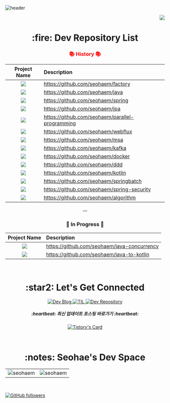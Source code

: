 ![header](https://capsule-render.vercel.app/api?type=soft&color=31A8FF&height=150&section=header&text=kimseohae&fontSize=70&animation=twinkling)

<p align="right">
  <a href="https://hits.seeyoufarm.com"><img src="https://hits.seeyoufarm.com/api/count/incr/badge.svg?url=https%3A%2F%2Fgithub.com%2Fseohaem&count_bg=%23ED6DA3&title_bg=%2386757E&icon=github.svg&icon_color=%23E1DEDE&title=hits&edge_flat=false"/></a>
</p>

<div align="center">
<h1 align="center">:fire: Dev Repository List</h1>

<h3 align="center" style="color:red;">📚 History 📚</h3>

| Project Name      | Description | 
| :---:        |    :----   |  
| <img src="https://img.shields.io/badge/factory-F40D12?style=flat&logo=CodeProject&logoColor=white"/> | https://github.com/seohaem/factory 
| <img src="https://img.shields.io/badge/java-007396?style=flat&logo=OpenJDK&logoColor=white"/> | https://github.com/seohaem/java 
| <img src="https://img.shields.io/badge/spring-6DB33F?style=flat&logo=Spring&logoColor=white" /> | https://github.com/seohaem/spring 
| <img src="https://img.shields.io/badge/jpa-6DB33F?style=flat&logo=Spring&logoColor=white" /> | https://github.com/seohaem/jpa 
| <img src="https://img.shields.io/badge/parallel%20programming-ED2761?style=flat&logo=Spring&logoColor=white" /> | https://github.com/seohaem/parallel-programming 
| <img src="https://img.shields.io/badge/webflux-ED2761?style=flat&logo=Spring&logoColor=white" /> | https://github.com/seohaem/webflux 
| <img src="https://img.shields.io/badge/msa-F7931E?style=flat&logo=Spring&logoColor=white" /> | https://github.com/seohaem/msa 
| <img src="https://img.shields.io/badge/Apache%20Kafka-000?style=flat&logo=apachekafka" /> | https://github.com/seohaem/kafka
| <img src="https://img.shields.io/badge/Docker-2496ED?style=flat&logo=Docker&logoColor=white" /> | https://github.com/seohaem/docker
| <img src="https://img.shields.io/badge/ddd-F7931E?style=flat&logo=Spring&logoColor=white" /> | https://github.com/seohaem/ddd 
| <img src="https://img.shields.io/badge/kotlin-7F52FF?style=flat&logo=Kotlin&logoColor=white"/>  | https://github.com/seohaem/kotlin 
| <img src="https://img.shields.io/badge/spring%20batch-6DB33F?style=flat&logo=Spring&logoColor=white" /> | https://github.com/seohaem/springbatch 
| <img src="https://img.shields.io/badge/spring%20security-6DB33F?style=flat&logo=Spring Security&logoColor=white" /> | https://github.com/seohaem/spring-security 
| <img src="https://img.shields.io/badge/algorithm-00BCB4?style=flat&logo=OpenJDK&logoColor=white"/> | https://github.com/seohaem/algorithm

  〰
  
<h3 align="center">📕 In Progress 📕</h3>
  
| Project Name      | Description | 
| :---:        |    :----   |  
| <img src="https://img.shields.io/badge/parallel%20programming-ED2761?style=flat&logo=Spring&logoColor=white" /> | https://github.com/seohaem/java-concurrency
| <img src="https://img.shields.io/badge/kotlin-7F52FF?style=flat&logo=Kotlin&logoColor=white"/>  | https://github.com/seohaem/java-to-kotlin
  
<br />
  
<h1 align="center">:star2: Let's Get Connected</h1>

  <a href="https://devfunny.tistory.com/">
    <img alt=" Dev Blog" src="https://img.shields.io/badge/Dev Blog-7289DA?style=for-the-badge&logo=Dev Blog&logoColor=white">
  </a>
  <a href="https://github.com/seohaem/TIL">
    <img alt=" TIL" src="https://img.shields.io/badge/TIL-2CA5E0?style=for-the-badge&logo=TIL&logoColor=white">
  </a>
  <a href="https://github.com/seohaem?tab=repositories" target="_blank">
    <img alt="Dev Repository" src="https://img.shields.io/badge/Dev Repository%20-%230077B5.svg?&style=for-the-badge&logo=Dev Repository&logoColor=white" />
  </a>  
  </span>
  
  <h5 align="center">:heartbeat: 최신 업데이트 포스팅 바로가기 :heartbeat:</h5>
  
  [![Tistory's Card](https://github-readme-tistory-card.vercel.app/api?name=devfunny)](https://devfunny.tistory.com)

<br />

  <span>
    <h1>:notes: Seohae's Dev Space</h1>
    <table>
      <tr>
        <td>
          <img src="https://github-readme-stats.vercel.app/api?username=seohaem&include_all_commits=true&count_private=true&show_icons=true&line_height=20&title_color=7A7ADB&icon_color=2234AE&text_color=D3D3D3&bg_color=0,000000,130F40" alt="seohaem" />
        <td>
          <img align="center" src="https://github-readme-streak-stats.herokuapp.com/?user=seohaem&theme=dark" alt="seohaem" />
        </td>
      </tr>
    </table>
</div>

<br />

<div align="left">
  
[![GitHub followers](https://img.shields.io/github/followers/seohaem.svg?style=social&label=Follow)](https://github.com/seohaem?tab=followers)
  
</div>
